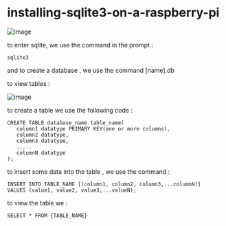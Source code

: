 # installing-sqlite3-on-a-raspberry-pi

![image](https://user-images.githubusercontent.com/124582454/218455671-22909187-b74e-4eaf-8aad-2b4dc4efcf82.png)
 
 to enter sqlite, we use the command in the prompt :
 ```
 sqlite3
 ```
and to create a database , we use the command [name].db

to view tables : 

![image](https://user-images.githubusercontent.com/124582454/218761072-304290de-8666-42d4-9f95-5da421cd481b.png)

to create a table we use the following code :
```
CREATE TABLE database_name.table_name(
   column1 datatype PRIMARY KEY(one or more columns),
   column2 datatype,
   column3 datatype,
   .....
   columnN datatype
);
```
to insert some data into the table , we use the command :
```
INSERT INTO TABLE_NAME [(column1, column2, column3,...columnN)]  
VALUES (value1, value2, value3,...valueN);
```
to view the table we :
```
SELECT * FROM {TABLE_NAME}
```
